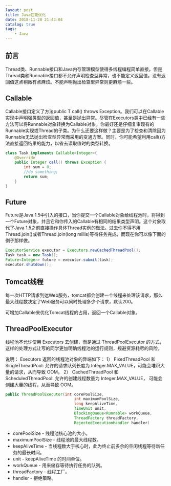 ```yaml
---
layout: post
title: Java性能优化
date: 2018-11-28 21:43:04
catalog: true
tags:
    - Java
---
```


## 前言

Thread类、Runnable接口和Java内存管理模型使得多线程编程简单直接。但是Thread类和Runnable接口都不允许声明检查型异常，也不能定义返回值。没有返回值这点稍微有点麻烦。不能声明抛出检查型异常则更麻烦一些。

## Callable

Callable接口定义了方法public T call() throws Exception。我们可以在Callable实现中声明强类型的返回值，甚至是抛出异常。尽管在Executors类中已经有一些方法可以将Runnable对象转换为Callable对象，你最好还是仔细复审现有的Runnable实现或Thread的子类。为什么还要这样做？主要是为了检查和清除因为Runnable无法抛出检查型异常而采用的变通方案。同时，你可能希望利用call()方法直接返回结果的能力，以省去读取值时的类型转换。

```java
class Task implements Callable<Integer>{
    @Override
    public Integer call() throws Exception {
        int sum = 0;
        //do something;
        return sum;
    }
}
```

## Future

Future是Java 1.5中引入的接口，当你提交一个Callable对象给线程池时，将得到一个Future对象，并且它和你传入的Callable有相同的结果类型声明。这个对象取代了Java 1.5之前直接操作具体Thread实例的做法。过去你不得不用Thread.join()或者Thread.join(long millis)等待任务完成，而现在你可以像下面的例子那样做。

```java
ExecutorService executor = Executors.newCachedThreadPool();
Task task = new Task();
Future<Integer> future = executor.submit(task);
executor.shutdown();
```

## Tomcat线程

每一次HTTP请求到达Web服务，tomcat都会创建一个线程来处理该请求，那么最大线程数决定了Web服务可以同时处理多少个请求，默认200。

可增加Callable来优化Tomcat线程的占用，返回一个Callable对象。

## ThreadPoolExecutor

线程池不允许使用 Executors 去创建，而是通过 ThreadPoolExecutor 的方式，这样的处理方式让写的同学更加明确线程池的运行规则，规避资源耗尽的风险。

说明： Executors 返回的线程池对象的弊端如下：
1） FixedThreadPool 和 SingleThreadPool:
允许的请求队列长度为 Integer.MAX_VALUE，可能会堆积大量的请求，从而导致 OOM。
2） CachedThreadPool 和 ScheduledThreadPool:
允许的创建线程数量为 Integer.MAX_VALUE， 可能会创建大量的线程，从而导致 OOM。

```java
public ThreadPoolExecutor(int corePoolSize,
                              int maximumPoolSize,
                              long keepAliveTime,
                              TimeUnit unit,
                              BlockingQueue<Runnable> workQueue,
                              ThreadFactory threadFactory,
                              RejectedExecutionHandler handler)
```

- corePoolSize - 线程池核心池的大小。
- maximumPoolSize - 线程池的最大线程数。
- keepAliveTime - 当线程数大于核心时，此为终止前多余的空闲线程等待新任务的最长时间。
- unit - keepAliveTime 的时间单位。
- workQueue - 用来储存等待执行任务的队列。
- threadFactory - 线程工厂。
- handler - 拒绝策略。